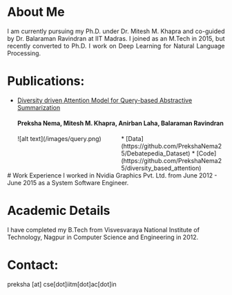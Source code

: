# About Me
<div style = "text-align: justify"> I am currently pursuing my Ph.D. under Dr. Mitesh M. Khapra and co-guided by Dr. Balaraman Ravindran at IIT Madras. I joined as an M.Tech in 2015, but recently converted to Ph.D. I work on Deep Learning for Natural Language Processing. </div>


# Publications:
* [Diversity driven Attention Model for Query-based Abstractive Summarization](https://arxiv.org/abs/1704.08300)
   <h4> Preksha Nema, Mitesh M. Khapra, Anirban Laha, Balaraman Ravindran </h4>
   
   <div style="width: 50%; float:left;">
   ![alt text](/images/query.png)
   </div>
   <div style = "width: 50%; float:right;">
   * [Data](https://github.com/PrekshaNema25/Debatepedia_Dataset) 
   * [Code](https://github.com/PrekshaNema25/diversity_based_attention) 
   </div>
   

<br style="clear:both;"/>
# Work Experience
I worked in Nvidia Graphics Pvt. Ltd. from June 2012 - June 2015 as a System Software Engineer.

# Academic Details
I have completed my B.Tech from Visvesvaraya National Institute of Technology, Nagpur in Computer Science and Engineering in 2012.

# Contact:
preksha [at] cse[dot]iitm[dot]ac[dot]in
